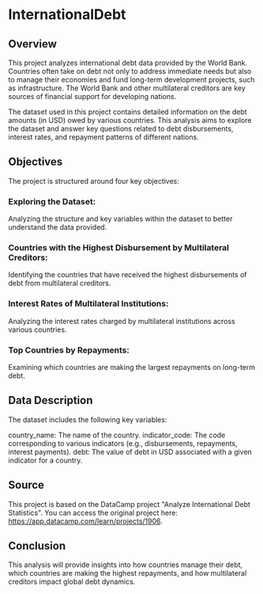 # InternationalDebt

## Overview
This project analyzes international debt data provided by the World Bank. Countries often take on debt not only to address immediate needs but also to manage their economies and fund long-term development projects, such as infrastructure. The World Bank and other multilateral creditors are key sources of financial support for developing nations.

The dataset used in this project contains detailed information on the debt amounts (in USD) owed by various countries. This analysis aims to explore the dataset and answer key questions related to debt disbursements, interest rates, and repayment patterns of different nations.

## Objectives
The project is structured around four key objectives:

### Exploring the Dataset: 
Analyzing the structure and key variables within the dataset to better understand the data provided.
### Countries with the Highest Disbursement by Multilateral Creditors:
Identifying the countries that have received the highest disbursements of debt from multilateral creditors.
### Interest Rates of Multilateral Institutions:
Analyzing the interest rates charged by multilateral institutions across various countries.
### Top Countries by Repayments: 
Examining which countries are making the largest repayments on long-term debt.

## Data Description
The dataset includes the following key variables:

country_name: The name of the country.
indicator_code: The code corresponding to various indicators (e.g., disbursements, repayments, interest payments).
debt: The value of debt in USD associated with a given indicator for a country.

## Source
This project is based on the DataCamp project "Analyze International Debt Statistics". You can access the original project here: https://app.datacamp.com/learn/projects/1906.

## Conclusion
This analysis will provide insights into how countries manage their debt, which countries are making the highest repayments, and how multilateral creditors impact global debt dynamics.
